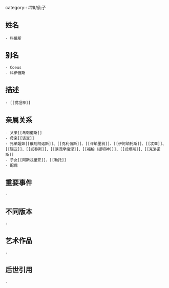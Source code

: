category:: #神/仙子
## 姓名
	- 科俄斯
## 别名
	- Coeus
	- 科伊俄斯
## 描述
	- [[提坦神]]
## 亲属关系
	- 父亲[[乌剌诺斯]]
	- 母亲[[该亚]]
	- 兄弟姐妹[[俄刻阿诺斯]]、[[克利俄斯]]、[[许珀里翁]]、[[伊阿珀托斯]]、[[忒亚]]、[[瑞亚]]、[[忒弥斯]]、[[谟涅摩绪涅]]、[[福柏（提坦神）]]、[[忒堤斯]]、[[克洛诺斯]]
	- 子女[[阿斯忒里亚]]、[[勒托]]
	- 配偶
## 重要事件
	-
## 不同版本
	-
## 艺术作品
	-
## 后世引用
	-
